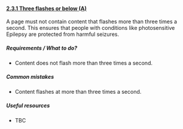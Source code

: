 #### [2.3.1 Three flashes or below (A)](https://www.w3.org/TR/UNDERSTANDING-WCAG20/seizure-does-not-violate.html)

A page must not contain content that flashes more than three times a second. This ensures that people with conditions like photosensitive Epilepsy are protected from harmful seizures.

##### Requirements / What to do?

*   Content does not flash more than three times a second.

##### Common mistakes

*   Content flashes at more than three times a second.

##### Useful resources

*   TBC
